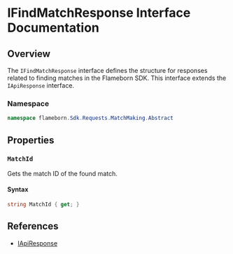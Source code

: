 
# IFindMatchResponse Interface Documentation

## Overview

The `IFindMatchResponse` interface defines the structure for responses related to finding matches in the Flameborn SDK. This interface extends the `IApiResponse` interface.

### Namespace
```csharp
namespace flameborn.Sdk.Requests.MatchMaking.Abstract
```

## Properties

### `MatchId`

Gets the match ID of the found match.

#### Syntax
```csharp
string MatchId { get; }
```

## References
- [IApiResponse](https://github.com/gkhanC/flameborn-game/tree/dev/documents/IApiResponse)
